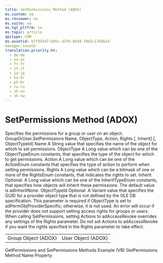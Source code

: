 ```yaml
---
title: SetPermissions Method (ADOX)
ms.custom: na
ms.reviewer: na
ms.suite: na
ms.tgt_pltfrm: na
ms.topic: article
apitype: COM
ms.assetid: b7f925d7-b05c-4376-bb49-f8d2c17b8b24
manager:sonalm
translation.priority.ht: 
  - de-de
  - es-es
  - fr-fr
  - it-it
  - ja-jp
  - ko-kr
  - pt-br
  - ru-ru
  - zh-cn
  - zh-tw
---
```

# SetPermissions Method (ADOX)
<?xml version="1.0" encoding="utf-8"?>
<developerReferenceWithSyntaxDocument xmlns="http://ddue.schemas.microsoft.com/authoring/2003/5" xmlns:xlink="http://www.w3.org/1999/xlink" xmlns:xsi="http://www.w3.org/2001/XMLSchema-instance" xsi:schemaLocation="http://ddue.schemas.microsoft.com/authoring/2003/5 http://dduestorage.blob.core.windows.net/ddueschema/developer.xsd">
  <introduction>
    <para>Specifies the permissions for a <legacyLink xlink:href="55ef0ade-68ea-4da5-8aa5-4cd27d1f6d1e">group</legacyLink> or <legacyLink xlink:href="f68e32ce-ef7c-407d-bdb5-d280947ae0e2">user</legacyLink> on an object.</para>
  </introduction>
  <syntaxSection>
    <legacySyntax>
GroupOrUser.SetPermissions Name, ObjectType, Action, Rights [, Inherit] [, ObjectTypeId]</legacySyntax>
  </syntaxSection>
  <parameters>
    <content>
      <definitionTable>
        <definedTerm> <parameterReference>Name </parameterReference></definedTerm>
        <definition>
          <para>A <languageKeyword>String</languageKeyword> value that specifies the name of the object for which to set permissions.</para>
        </definition>
        <definedTerm> <parameterReference>ObjectType </parameterReference></definedTerm>
        <definition>
          <para>A <languageKeyword>Long</languageKeyword> value which can be one of the <legacyLink xlink:href="3fdecfca-aa91-4596-ad98-610f1b7f840b">ObjectTypeEnum</legacyLink> constants, that specifies the type of the object for which to get permissions.</para>
        </definition>
        <definedTerm> <parameterReference>Action </parameterReference></definedTerm>
        <definition>
          <para>A <languageKeyword>Long</languageKeyword> value which can be one of the <legacyLink xlink:href="f948febd-c885-4621-823b-421e116fec4e">ActionEnum</legacyLink> constants that specifies the type of action to perform when setting permissions.</para>
        </definition>
        <definedTerm> <parameterReference>Rights </parameterReference></definedTerm>
        <definition>
          <para>A <languageKeyword>Long</languageKeyword> value which can be a bitmask of one or more of the <legacyLink xlink:href="55ee67c7-a583-42aa-849a-78264b4cb614">RightsEnum</legacyLink> constants, that indicates the rights to set.</para>
        </definition>
        <definedTerm> <parameterReference>Inherit </parameterReference></definedTerm>
        <definition>
          <para>Optional. A <languageKeyword>Long</languageKeyword> value which can be one of the <legacyLink xlink:href="c2f6ce79-c4b3-4d40-ac95-21025208f991">InheritTypeEnum</legacyLink> constants, that specifies how objects will inherit these permissions. The default value is <legacyBold>adInheritNone</legacyBold>.</para>
        </definition>
        <definedTerm> <parameterReference>ObjectTypeId </parameterReference></definedTerm>
        <definition>
          <para>Optional. A <languageKeyword>Variant</languageKeyword> value that specifies the GUID for a provider object type that is not defined by the OLE DB specification. This parameter is required if <parameterReference>ObjectType</parameterReference> is set to <legacyBold>adPermObjProviderSpecific</legacyBold>; otherwise, it is not used.</para>
        </definition>
      </definitionTable>
    </content>
  </parameters>
  <languageReferenceRemarks>
    <content>
      <para>An error will occur if the provider does not support setting access rights for groups or users.</para>
      <alert class="note">
        <para>When calling <legacyBold>SetPermissions</legacyBold>, setting Actions to <legacyBold>adAccessRevoke</legacyBold> overrides any settings of the <parameterReference>Rights</parameterReference> parameter. Do not set <parameterReference>Actions</parameterReference> to <legacyBold>adAccessRevoke</legacyBold> if you want the rights specified in the <parameterReference>Rights</parameterReference> parameter to take effect.</para>
      </alert>
    </content>
  </languageReferenceRemarks>
  <section>
    <title>Applies To</title>
    <content>
      <table xmlns:caps="http://schemas.microsoft.com/build/caps/2013/11">
        <tbody>
          <tr>
            <TD>
              <para>
                <link xlink:href="55ef0ade-68ea-4da5-8aa5-4cd27d1f6d1e">Group Object (ADOX)</link>
              </para>
            </TD>
            <TD>
              <para>
                <link xlink:href="f68e32ce-ef7c-407d-bdb5-d280947ae0e2">User Object (ADOX)</link>
              </para>
            </TD>
          </tr>
        </tbody>
      </table>
    </content>
  </section>
  <relatedTopics>
<link xlink:href="aa366d98-8c7a-4189-bdd8-1d663b243d33">GetPermissions and SetPermissions Methods Example (VB)</link>
<link xlink:href="df201c1f-c76a-465d-98f0-83b7fc36e6e3">GetPermissions Method</link>
<link xlink:href="81b92baf-b6b9-4f4e-9f33-4503795518cd">Name Property</link>
</relatedTopics>
</developerReferenceWithSyntaxDocument>